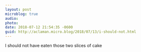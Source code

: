 ```yaml
---
layout: post
microblog: true
audio: 
photo: 
date: 2018-07-12 21:54:35 -0600
guid: http://aclaman.micro.blog/2018/07/13/i-should-not.html
---
```

I should not have eaten those two slices of cake
